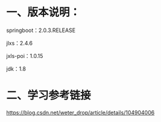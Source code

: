 # 一、版本说明：
springboot：2.0.3.RELEASE

jlxs：2.4.6

jxls-poi：1.0.15

jdk：1.8
# 二、学习参考链接
https://blog.csdn.net/weter_drop/article/details/104904006
